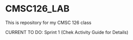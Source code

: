 # CMSC126_LAB
This is repository for my CMSC 126 class

CURRENT TO DO:
Sprint 1 (Chek Activity Guide for Details)

